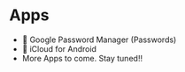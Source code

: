 # Apps
- 🔐 Google Password Manager (Passwords)
- 🍎 iCloud for Android
- More Apps to come. Stay tuned!!
